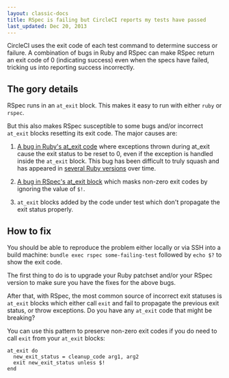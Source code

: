 ```yaml
---
layout: classic-docs
title: RSpec is failing but CircleCI reports my tests have passed
last_updated: Dec 20, 2013
---
```


CircleCI uses the exit code of each test command to determine success or
failure. A combination of bugs in Ruby and RSpec can make RSpec return an
exit code of 0 (indicating success) even when the specs have failed, tricking
us into reporting success incorrectly.

## The gory details

RSpec runs in an `at_exit` block. This makes it easy to run with
either `ruby` or `rspec`.

But this also makes RSpec susceptible to some bugs and/or incorrect
`at_exit` blocks resetting its exit code.
The major causes are:

1.  [A bug in Ruby's at_exit code](http://bugs.ruby-lang.org/issues/5218)
where exceptions thrown during at_exit cause the exit status to be reset
to 0, even if the exception is handled inside the `at_exit`
block. This bug has been difficult to truly squash and has appeared in
[several Ruby versions](https://gist.github.com/gordonsyme/8062293)
over time.

2.  [A bug in RSpec's at_exit block](https://github.com/rspec/rspec-core/pull/569)
which masks non-zero exit codes by ignoring the value of `$!`.

3.  `at_exit` blocks added by the code under test which don't
propagate the exit status properly.

## How to fix

You should be able to reproduce the problem either locally or via SSH into a
build machine:
`bundle exec rspec some-failing-test` followed by `echo
$?` to show the exit code.

The first thing to do is to upgrade your Ruby patchset and/or your RSpec
version to make sure you have the fixes for the above bugs.

After that, with RSpec, the most common source of incorrect exit statuses is
`at_exit` blocks which either call `exit` and fail to
propagate the previous exit status, or throw exceptions. Do you have any
`at_exit` code that might be breaking?

You can use this pattern to preserve non-zero exit codes if you do need to
call `exit` from your `at_exit` blocks:

```
at_exit do
  new_exit_status = cleanup_code arg1, arg2
  exit new_exit_status unless $!
end
```
